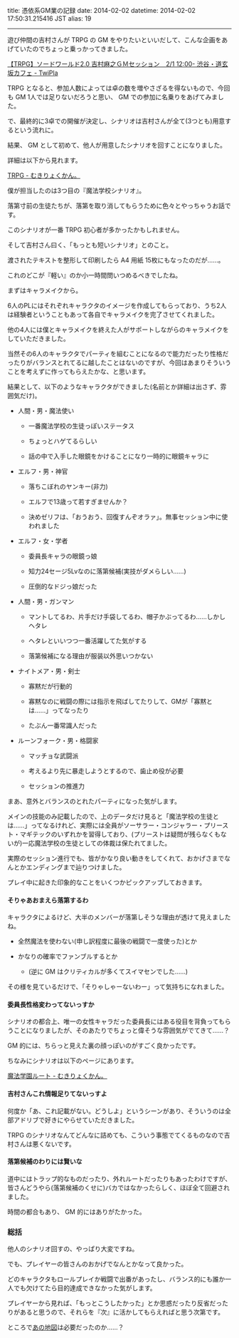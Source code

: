title: 憑依系GM業の記録
date: 2014-02-02
datetime: 2014-02-02 17:50:31.215416 JST
alias: 19

---
遊び仲間の吉村さんが TRPG の GM をやりたいといいだして、こんな企画をあげていたのでちょっと乗っかってきました。



[【TRPG】ソードワールド2.0 吉村麻之ＧＭセッション　2/1 12:00- 渋谷・道玄坂カフェ - TwiPla](http://twipla.jp/events/77686)



TRPG となると、参加人数によっては卓の数を増やさざるを得ないもので、今回も GM 1人では足りないだろうと思い、 GM での参加に名乗りをあげてみました。



で、最終的に3卓での開催が決定し、シナリオは吉村さんが全て(3つとも)用意するという流れに。  

結果、 GM として初めて、他人が用意したシナリオを回すことになりました。  

詳細は以下から見れます。



[TRPG - むきりょくかん。](http://yoshimura-mayuki.tumblr.com/TRPG)



僕が担当したのは3つ目の『魔法学校シナリオ』。  

落第寸前の生徒たちが、落第を取り消してもらうために色々とやっちゃうお話です。  

このシナリオが一番 TRPG 初心者が多かったかもしれません。  

そして吉村さん曰く、「もっとも短いシナリオ」とのこと。  

渡されたテキストを整形して印刷したら A4 用紙 15枚にもなったのだが……。  

これのどこが『軽い』のか小一時間問いつめるべきでしたね。



まずはキャラメイクから。  

6人のPLにはそれぞれキャラクタのイメージを作成してもらっており、うち2人は経験者ということもあって各自でキャラメイクを完了させてくれました。  

他の4人には僕とキャラメイクを終えた人がサポートしながらのキャラメイクをしていただきました。  

当然その6人のキャラクタでパーティを組むことになるので能力だったり性格だったりがバランスとれてるに越したことはないのですが、今回はあまりそういうことを考えずに作ってもらえたかな、と思います。  

結果として、以下のようなキャラクタができました(名前とか詳細は出さず、雰囲気だけ)。



- 人間・男・魔法使い

    - 一番魔法学校の生徒っぽいステータス

    - ちょっとハゲてるらしい

    - 話の中で入手した眼鏡をかけることになり一時的に眼鏡キャラに

- エルフ・男・神官

    - 落ちこぼれのヤンキー(非力)

    - エルフで13歳って若すぎませんか？

    - 決めゼリフは、「おうおう、回復すんぞオラァ」。無事セッション中に使われました

- エルフ・女・学者

    - 委員長キャラの眼鏡っ娘

    - 知力24セージ5Lvなのに落第候補(実技がダメらしい……)

    - 圧倒的なドジっ娘だった

- 人間・男・ガンマン

    - マントしてるわ、片手だけ手袋してるわ、帽子かぶってるわ……しかしヘタレ

    - ヘタレといいつつ一番活躍してた気がする

    - 落第候補になる理由が服装以外思いつかない

- ナイトメア・男・剣士

    - 寡黙だが行動的

    - 寡黙なのに戦闘の際には指示を飛ばしてたりして、GMが「寡黙とは……」ってなったり

    - たぶん一番常識人だった

- ルーンフォーク・男・格闘家

    - マッチョな武闘派

    - 考えるより先に暴走しようとするので、歯止め役が必要

    - セッションの推進力



まあ、意外とバランスのとれたパーティになった気がします。  

メインの技能のみ記載したので、上のデータだけ見ると「魔法学校の生徒とは……」ってなるけれど、実際には全員がソーサラー・コンジャラー・プリースト・マギテックのいずれかを習得しており、(プリーストは疑問が残らなくもないが)一応魔法学校の生徒としての体裁は保たれてました。



実際のセッション進行でも、皆がかなり良い動きをしてくれて、おかげさまでなんとかエンディングまで辿りつけました。  

プレイ中に起きた印象的なことをいくつかピックアップしておきます。



#### そりゃあおまえら落第するわ



キャラクタによるけど、大半のメンバーが落第しそうな理由が透けて見えましたね。



- 全然魔法を使わない(申し訳程度に最後の戦闘で一度使った)とか

- かなりの確率でファンブルするとか

    - (逆に GM はクリティカルが多くてスイマセンでした……)



その様を見ているだけで、「そりゃしゃーないわー」って気持ちになれました。



#### 委員長性格変わってないっすか



シナリオの都合上、唯一の女性キャラだった委員長にはある役目を背負ってもらうことになりましたが、そのあたりでちょっと偉そうな雰囲気がでてきて……？  



GM 的には、ちらっと見えた裏の顔っぽいのがすごく良かったです。



ちなみにシナリオは以下のページにあります。



[魔法学園ルート - むきりょくかん。](http://yoshimura-mayuki.tumblr.com/trpg_fes03)



#### 吉村さんこれ情報足りてないっすよ



何度か「あ、これ記載がない。どうしよ」というシーンがあり、そういうのは全部アドリブで好きにやらせていただきました。  

TRPG のシナリオなんてどんなに詰めても、こういう事態でてくるものなので吉村さんは悪くないです。



#### 落第候補のわりには賢いな



道中にはトラップ的なものだったり、外れルートだったりもあったわけですが、皆さんどうやら(落第候補のくせに)バカではなかったらしく、ほぼ全て回避されました。  

時間の都合もあり、 GM 的にはありがたかった。



### 総括



他人のシナリオ回すの、やっぱり大変ですね。  

でも、プレイヤーの皆さんのおかげでなんとかなって良かった。  

どのキャラクタもロールプレイか戦闘で出番があったし、バランス的にも誰か一人でも欠けてたら目的達成できなかった気がします。



プレイヤーから見れば、「もっとこうしたかった」とか思惑だったり反省だったりがあると思うので、それらを『次』に活かしてもらえればと思う次第です。



ところで[あの地図](http://mukiryokukan2.sakura.ne.jp/tmp/worldmap2_mini.png)は必要だったのか……？
